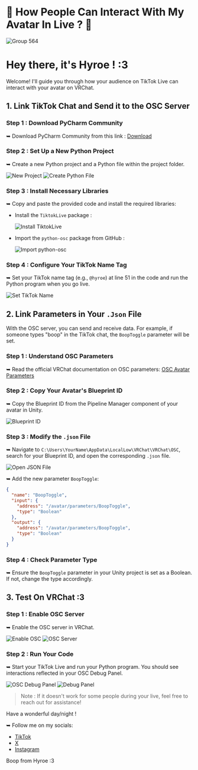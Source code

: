 # 🔴 How People Can Interact With My Avatar In Live ? 👥

![Group 564](https://github.com/HyroeVRC/TiktokToOSC/assets/170990155/fc085160-6bb6-41eb-a3e1-0c737d851392)

# Hey there, it's Hyroe ! :3

Welcome! I'll guide you through how your audience on TikTok Live can interact with your avatar on VRChat.

## 1. Link TikTok Chat and Send it to the OSC Server

### Step 1 : Download PyCharm Community

➥ Download PyCharm Community from this link : [Download](https://www.jetbrains.com/pycharm/download/download-thanks.html?platform=windows&code=PCC)

### Step 2 : Set Up a New Python Project

➥ Create a new Python project and a Python file within the project folder.

![New Project](https://github.com/HyroeVRC/TiktokToOSC/assets/170990155/983f4efb-e8aa-4b4a-a22f-8c6d1c4c356b)
![Create Python File](https://github.com/HyroeVRC/TiktokToOSC/assets/170990155/e8fccf90-bea9-4789-bfa1-5dd68f568ac3)

### Step 3 : Install Necessary Libraries

➥ Copy and paste the provided code and install the required libraries:

- Install the `TiktokLive` package :

  ![Install TiktokLive](https://github.com/HyroeVRC/TiktokToOSC/assets/170990155/4597f5a0-6f6a-447b-8261-60fee8fabf33)

- Import the `python-osc` package from GitHub :

  ![Import python-osc](https://github.com/HyroeVRC/TiktokToOSC/assets/170990155/c7d4fa9b-0182-4f69-a528-291f2a9bcf48)

### Step 4 : Configure Your TikTok Name Tag

➥ Set your TikTok name tag (e.g., `@hyroe`) at line 51 in the code and run the Python program when you go live.

![Set TikTok Name](https://github.com/HyroeVRC/TiktokToOSC/assets/170990155/100a0e86-8733-46ae-927f-052b550b4581)

## 2. Link Parameters in Your `.Json` File

With the OSC server, you can send and receive data. For example, if someone types "boop" in the TikTok chat, the `BoopToggle` parameter will be set.

### Step 1 : Understand OSC Parameters

➥ Read the official VRChat documentation on OSC parameters: [OSC Avatar Parameters](https://docs.vrchat.com/docs/osc-avatar-parameters)

### Step 2 : Copy Your Avatar's Blueprint ID

➥ Copy the Blueprint ID from the Pipeline Manager component of your avatar in Unity.

![Blueprint ID](https://github.com/HyroeVRC/TiktokToOSC/assets/170990155/24a76fe5-8c09-4d54-9ab6-4e35a7a5a23b)

### Step 3 : Modify the `.json` File

➥ Navigate to `C:\Users\YourName\AppData\LocalLow\VRChat\VRChat\OSC`, search for your Blueprint ID, and open the corresponding `.json` file.

![Open JSON File](https://github.com/HyroeVRC/TiktokToOSC/assets/170990155/aeea7185-e6a8-48ce-b9f0-ce510e7440cb)

➥ Add the new parameter `BoopToggle`:

```json
{
  "name": "BoopToggle",
  "input": {
    "address": "/avatar/parameters/BoopToggle",
    "type": "Boolean"
  },
  "output": {
    "address": "/avatar/parameters/BoopToggle",
    "type": "Boolean"
  }
}
```

### Step 4 : Check Parameter Type

➥ Ensure the `BoopToggle` parameter in your Unity project is set as a Boolean. If not, change the type accordingly.

## 3. Test On VRChat :3

### Step 1 : Enable OSC Server

➥ Enable the OSC server in VRChat.

![Enable OSC](https://github.com/HyroeVRC/TiktokToOSC/assets/170990155/3411ea1b-76cd-4bc1-b9fe-a91c14ae7df7)
![OSC Server](https://github.com/HyroeVRC/TiktokToOSC/assets/170990155/78359d0e-7062-4bb9-b16a-b3816f448580)

### Step 2 : Run Your Code

➥ Start your TikTok Live and run your Python program. You should see interactions reflected in your OSC Debug Panel.

![OSC Debug Panel](https://github.com/HyroeVRC/TiktokToOSC/assets/170990155/5b4cf95a-1ff3-4b30-a78a-72b157a58a08)
![Debug Panel](https://github.com/HyroeVRC/TiktokToOSC/assets/170990155/9524090b-ffe9-4c01-90c9-57908f367a52)

> Note : If it doesn't work for some people during your live, feel free to reach out for assistance!

Have a wonderful day/night !

➥ Follow me on my socials:

- [TikTok](https://www.tiktok.com/@hyroe)
- [X](https://x.com/_Hyroe_)
- [Instagram](https://www.instagram.com/hyroevr/)

Boop from Hyroe :3
